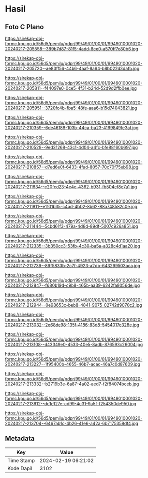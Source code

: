 # Hasil

## Foto C Plano

https://sirekap-obj-formc.kpu.go.id/56d5/pemilu/pdpr/99/49/01/00/01/9949010001020-20240217-205558--389b7d87-81f5-4add-8ce0-a570ff7c80b6.jpg

https://sirekap-obj-formc.kpu.go.id/56d5/pemilu/pdpr/99/49/01/00/01/9949010001020-20240217-205720--ae83ff56-44b6-4aaf-8a94-b8b022d3dafb.jpg

https://sirekap-obj-formc.kpu.go.id/56d5/pemilu/pdpr/99/49/01/00/01/9949010001020-20240217-205811--f44097e0-0ce5-4f31-b24d-52d9d2ffb0ee.jpg

https://sirekap-obj-formc.kpu.go.id/56d5/pemilu/pdpr/99/49/01/00/01/9949010001020-20240217-205951--3720fc4b-fba5-48fe-aaa6-b15d74043821.jpg

https://sirekap-obj-formc.kpu.go.id/56d5/pemilu/pdpr/99/49/01/00/01/9949010001020-20240217-210359--6de46188-103b-44ca-ba23-4169849fe3af.jpg

https://sirekap-obj-formc.kpu.go.id/56d5/pemilu/pdpr/99/49/01/00/01/9949010001020-20240217-210529--9ed31268-43c1-4d04-a4fc-bfe88160b697.jpg

https://sirekap-obj-formc.kpu.go.id/56d5/pemilu/pdpr/99/49/01/00/01/9949010001020-20240217-210857--d7ed6e0f-6433-4fad-8057-70c70f75eb98.jpg

https://sirekap-obj-formc.kpu.go.id/56d5/pemilu/pdpr/99/49/01/00/01/9949010001020-20240217-211634--c20fcd23-4e4e-4362-b931-fb504cf8e7a1.jpg

https://sirekap-obj-formc.kpu.go.id/56d5/pemilu/pdpr/99/49/01/00/01/9949010001020-20240217-211811--e1101b35-c4ad-4b02-8b62-88a748582c0e.jpg

https://sirekap-obj-formc.kpu.go.id/56d5/pemilu/pdpr/99/49/01/00/01/9949010001020-20240217-211444--5cbd61f3-479a-4d8d-89df-5007c926a851.jpg

https://sirekap-obj-formc.kpu.go.id/56d5/pemilu/pdpr/99/49/01/00/01/9949010001020-20240217-212335--3b350cc3-53fb-4c30-ba5a-a328c4d1aa20.jpg

https://sirekap-obj-formc.kpu.go.id/56d5/pemilu/pdpr/99/49/01/00/01/9949010001020-20240217-212739--89f5833b-2c7f-4923-a2db-643299503aca.jpg

https://sirekap-obj-formc.kpu.go.id/56d5/pemilu/pdpr/99/49/01/00/01/9949010001020-20240217-212847--f680b19d-c9b8-465b-aa39-6242fa8056de.jpg

https://sirekap-obj-formc.kpu.go.id/56d5/pemilu/pdpr/99/49/01/00/01/9949010001020-20240217-212944--0e98653c-beb8-4841-9075-02742d9070c2.jpg

https://sirekap-obj-formc.kpu.go.id/56d5/pemilu/pdpr/99/49/01/00/01/9949010001020-20240217-213032--2e68de98-135f-4186-83d8-5454017c328e.jpg

https://sirekap-obj-formc.kpu.go.id/56d5/pemilu/pdpr/99/49/01/00/01/9949010001020-20240217-213108--d43349e0-4533-40e5-8adb-876593c26004.jpg

https://sirekap-obj-formc.kpu.go.id/56d5/pemilu/pdpr/99/49/01/00/01/9949010001020-20240217-213227--1f95400b-4655-46b7-acac-46a7c0d87609.jpg

https://sirekap-obj-formc.kpu.go.id/56d5/pemilu/pdpr/99/49/01/00/01/9949010001020-20240217-213332--b2719b3e-6a87-4a02-aed7-f2f84074bceb.jpg

https://sirekap-obj-formc.kpu.go.id/56d5/pemilu/pdpr/99/49/01/00/01/9949010001020-20240217-213612--dc1e127e-cd99-4c31-9a5f-f254350de950.jpg

https://sirekap-obj-formc.kpu.go.id/56d5/pemilu/pdpr/99/49/01/00/01/9949010001020-20240217-213704--6467ab1c-4b26-41e6-a42a-6b7175358df4.jpg


## Metadata

| Key        | Value               |
| ---------- | ------------------- |
| Time Stamp | 2024-02-19 06:21:02 |
| Kode Dapil | 3102                |



